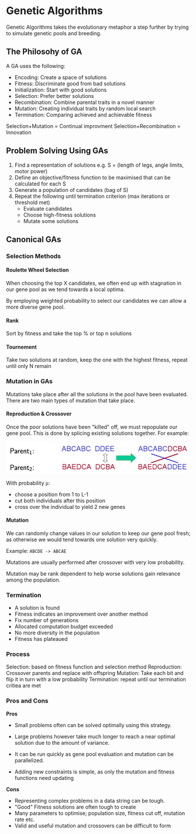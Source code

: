 # Genetic Algorithms

Genetic Algorithms takes the evolutionary metaphor a step further by trying to simulate genetic pools and breeding. 

## The Philosohy of GA
A GA uses the following: 

* Encoding: Create a space of solutions
* Fitness: Discriminate good from bad solutions
* Initialization: Start with good solutions
* Selection: Prefer better solutions
* Recombination: Combine parental traits in a novel manner
* Mutation: Creating individual traits by random local search
* Termination: Comparing achieved and achievable fitness

Selection+Mutation = Continual improvment
Selection+Recombination = Innovation

## Problem Solving Using GAs

1. Find a representation of solutions e.g. S = (length of legs, angle limits, motor power)
2. Define an objective/fitness function to be maximised that can be calculated for each S
3. Generate a population of candidates (bag of S)
4. Repeat the following until termination criterion (max iterations or threshold met)
    * Evaluate candidates 
    * Choose high-fitness solutions 
    * Mutate some solutions

## Canonical GAs
### Selection Methods

#### Roulette Wheel Selection

When choosing the top X candidates, we often end up with stagnation in  our gene pool as we tend towards a local optima.

By employing weighted probability to select our candidates we can allow a more diverse gene pool.

#### Rank

Sort by fitness and take the top % or top n solutions

#### Tournement 

Take two solutions at random, keep the one with the highest fitness, repeat until only N remain

### Mutation in GAs

Mutations take place after all the solutions in the pool have been evaluated. There are two main types of mutation that take place.

#### Reproduction & Crossover

Once the poor solutions have been "killed" off, we must repopulate our gene pool. This is done by splicing existing solutions together. For example:

!["Crossover"](assets/crossover.png)

With probability `p`:
* choose a position from 1 to L-1
* cut both individuals after this position
* cross over the individual to yield 2 new genes

#### Mutation

We can randomly change values in our solution to keep our gene pool fresh; as otherwise we would tend towards one solution very quickly. 

Example:
`ABCDE -> ABCAE`

Mutations are usually performed after crossover with very low probability.

Mutation may be rank dependent to help worse solutions gain relevance among the population. 

### Termination 

* A solution is found
* Fitness indicates an improvement over another method
* Fix number of generations
* Allocated computation budget exceeded
* No more diversity in the population
* Fitness has plateaued

### Process

Selection: based on fitness function and selection method
Reproduction: Crossover parents and replace with offspring
Mutation: Take each bit and flip it in turn with a low probability
Termination: repeat until our termination critiea are met



### Pros and Cons
**Pros**
* Small problems often can be solved optimally using this strategy. 

* Large problems however take much longer to reach a near optimal solution due to the amount of variance.

* It can be run quickly as gene pool evaluation and mutation can be parallelized. 

* Adding  new constraints is simple, as only the mutation and fitness functions need updating

**Cons**
* Representing complex problems in a data string can be tough.
* "Good" Fitness solutions are often tough to create
* Many parameters to optimise; population size, fitness cut off, mutation rate etc.
* Valid and useful mutation and crossovers can be difficult to form
